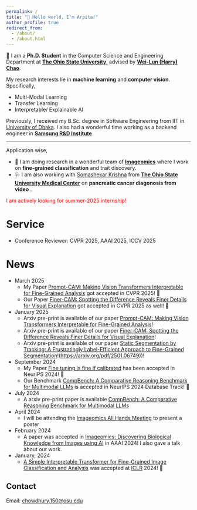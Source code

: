 ```yaml
---
permalink: /
title: "💭 Hello world, I'm Arpita!"
author_profile: true
redirect_from: 
  - /about/
  - /about.html
---
```


🏫 I am a <b>Ph.D. Student</b> in the Computer Science and Engineering Department at <b>[The Ohio State University](https://www.osu.edu/)</b>, advised by <b>[Wei-Lun (Harry) Chao](https://sites.google.com/view/wei-lun-harry-chao)</b>. 

My research interests lie in <b>machine learning</b> and <b>computer vision</b>. Specifically,
- Multi-Modal Learning
-  Transfer Learning
- Interpretable/ Explainable AI

Previously, I received my B.Sc. degree in Software Engineering from IIT in [University of Dhaka](http://www.iit.du.ac.bd/). I also had a wonderful time working as a backend engineer in <b>[Samsung R&D Institute](https://research.samsung.com/srbd)</b>

---

Application wise, 
- 🦋 I am doing research in a wonderful team of <b>[Imageomics](https://imageomics.osu.edu/)</b> where I work on <b>fine-grained classification</b>  and trait discovery. 
- 🩺 I am also working with [Somashekar Krishna](https://scholar.google.com/citations?hl=en&user=lW7g3OEAAAAJ) from <b>[The Ohio State University Medical Center](https://wexnermedical.osu.edu/)</b> on <b>pancreatic cancer diagonosis from video</b> .

<span style="color:red">I am actively looking for summer-2025 internship!</span>

Service
======
- Conference Reviewer: CVPR 2025, AAAI 2025, ICCV 2025
  
News
======
- March 2025
  -   My Paper [Prompt-CAM: Making Vision Transformers Interpretable for Fine-Grained Analysis](https://arxiv.org/pdf/2501.09333) got accepted in CVPR 2025! :tada:
  -   Our Paper [Finer-CAM: Spotting the Difference Reveals Finer Details for Visual Explanation](https://arxiv.org/pdf/2501.11309) got accepted in CVPR 2025 as well! :tada:
- January 2025
  -  Arxiv pre-print is available of our paper [Prompt-CAM: Making Vision Transformers Interpretable for Fine-Grained Analysis](https://arxiv.org/pdf/2501.09333)!
  -  Arxiv pre-print is available of our paper [Finer-CAM: Spotting the Difference Reveals Finer Details for Visual Explanation](https://arxiv.org/pdf/2501.11309)!
  -  Arxiv pre-print is available of our paper [Static Segmentation by Tracking: A Frustratingly Label-Efficient Approach to Fine-Grained Segmentation](https://arxiv.org/pdf/2501.11309)!(https://arxiv.org/pdf/2501.06749))!
- September 2024
  -  My Paper [Fine tuning is fine if calibrated](https://www.arxiv.org/pdf/2409.16223) has been accepted in NeurIPS 2024! :tada:
  -  Our Benchmark [CompBench: A Comparative Reasoning Benchmark for Multimodal LLMs](https://compbench.github.io/) is accepted in NeurIPS 2024 Database Track! :tada:
- July 2024
  - A arxiv pre-print paper is available [CompBench: A Comparative Reasoning Benchmark for Multimodal LLMs](https://compbench.github.io/)
- April 2024
  - I will be attending the [Imageomics All Hands Meeting](https://imageomics.osu.edu/allhands) to present a poster 
- February 2024
  - A paper was accepted in [Imageomics: Discovering Biological Knowledge from Images using AI](https://aaai.org/aaai-24-conference/aaai-24-workshop-list/#ws21) in AAAI 2024! I also gave a talk about our work. 
- January, 2024
  - [A Simple Interpretable Transformer for Fine-Grained Image Classification and Analysis](https://arxiv.org/abs/2311.04157) was accepted at [ICLR](https://iclr.cc/) 2024! :tada:

Contact
------
Email: chowdhury.150@osu.edu
